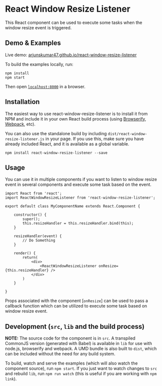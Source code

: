 # React Window Resize Listener

This React component can be used to execute some tasks when the window resize event is triggered.


## Demo & Examples

Live demo: [arjunskumar47.github.io/react-window-resize-listener](http://arjunskumar47.github.io/react-window-resize-listener/)

To build the examples locally, run:

```
npm install
npm start
```

Then open [`localhost:8000`](http://localhost:8000) in a browser.


## Installation

The easiest way to use react-window-resize-listener is to install it from NPM and include it in your own React build process (using [Browserify](http://browserify.org), [Webpack](http://webpack.github.io/), etc).

You can also use the standalone build by including `dist/react-window-resize-listener.js` in your page. If you use this, make sure you have already included React, and it is available as a global variable.

```
npm install react-window-resize-listener --save
```


## Usage

You can use it in multiple components if you want to listen to window resize event in several components and execute some task based on the event.

```
import React from 'react';
import ReactWindowResizeListener from 'react-window-resize-listener';

export default class MyComponentName extends React.Component {

	constructor() {
		super();
		this.resizeHandler = this.resizeHandler.bind(this);
	}

	resizeHandler(event) {
		// Do Something
	}

	render() {
		return(
			<div>
				<ReactWindowResizeListener onResize={this.resizeHandler} />
			</div>
		)
	}

}
```

Props associated with the component [`onResize`] can be used to pass a callback function which can be utilized to execute some task based on window resize event.


## Development (`src`, `lib` and the build process)

**NOTE:** The source code for the component is in `src`. A transpiled CommonJS version (generated with Babel) is available in `lib` for use with node.js, browserify and webpack. A UMD bundle is also built to `dist`, which can be included without the need for any build system.

To build, watch and serve the examples (which will also watch the component source), run `npm start`. If you just want to watch changes to `src` and rebuild `lib`, run `npm run watch` (this is useful if you are working with `npm link`).


